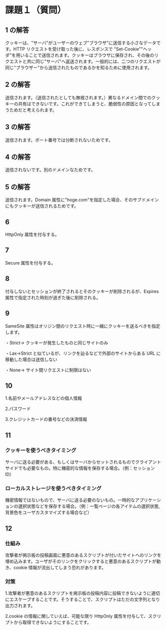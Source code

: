 # 課題１（質問）

## 1 の解答

クッキーは、"サーバ"がユーザーのウェブ"ブラウザ"に送信する小さなデータです。HTTP リクエストを受け取った後に、レスポンスで "Set-Cookie""ヘッダ"を用いることで送信されます。クッキーはブラウザに保存され、その後のリクエストと共に同じ"サーバ"へ返送されます。一般的には、二つのリクエストが同じ"ブラウザー"から送信されたものであるかを知るために使用されます。

## 2 の解答

送信されます。（送信されたとしても無視されます。）異なるドメイン間でのクッキーの共有はできないです。これができてしまうと、脆弱性の原因となってしまうためだと考えられます。

## 3 の解答

送信されます。ポート番号では分断されないためです。

## 4 の解答

送信されないです。別のドメインなためです。

## 5 の解答

送信されます。Domain 属性に"hoge.com"を指定した場合、そのサブドメインにもクッキーが送信されるためです。

## 6

HttpOnly 属性を付与する。

## 7

Secure 属性を付与する。

## 8

付与しないとセッションが終了されるとそのクッキーが削除されるが、Expires 属性で指定された時刻が過ぎた後に削除される。

## 9

SameSite 属性はオリジン間のリクエスト時に一緒にクッキーを送るべきを指定します。

・Strict→ クッキーが発生したものと同じサイトのみ

・Lax→Strict と似ているが、リンクを辿るなどで外部のサイトからある URL に移動した場合は送信しない

・None→ サイト間リクエストに制限はない

## 10

1.名前やメールアドレスなどの個人情報

2.パスワード

3.クレジットカードの番号などの決済情報

## 11

### クッキーを使うべきタイミング

サーバに送る必要がある、もしくはサーバからセットされるものでクライアントサイドでも必要なもの。特に機密的な情報を保存する場合。（例：セッション ID）

### ローカルストレージを使うべきタイミング

機密情報ではないもので、サーバに送る必要のないもの。一時的なアプリケーションの選択状態などを保存する場合。（例：一覧ページの各アイテムの選択状態, 背景色をユーザカスタマイズする場合など）

## 12

### 仕組み

攻撃者が掲示板の投稿画面に悪意のあるスクリプトが付いたサイトへのリンクを埋め込みます。ユーザがそのリンクをクリックすると悪意のあるスクリプトが動き、cookie 情報が流出してしまう恐れがあります。

### 対策

1.攻撃者が悪意のあるスクリプトを掲示板の投稿内容に投稿できないように適切にエスケープすることです。そうすることで、スクリプトはただの文字列となり出力されます。

2.cookie の情報に関していえば、可能な限り HttpOnly 属性を付与して、スクリプトから取得できないようにすることです。

